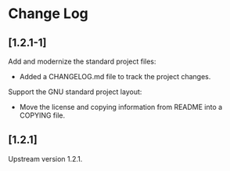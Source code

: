 # Change Log

## [1.2.1-1]

Add and modernize the standard project files:

  * Added a CHANGELOG.md file to track the project changes.

Support the GNU standard project layout:

  * Move the license and copying information from README into a COPYING file.

## [1.2.1]

Upstream version 1.2.1.
